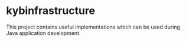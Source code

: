 # kybinfrastructure

This project contains useful implementations which can be used during Java application development.